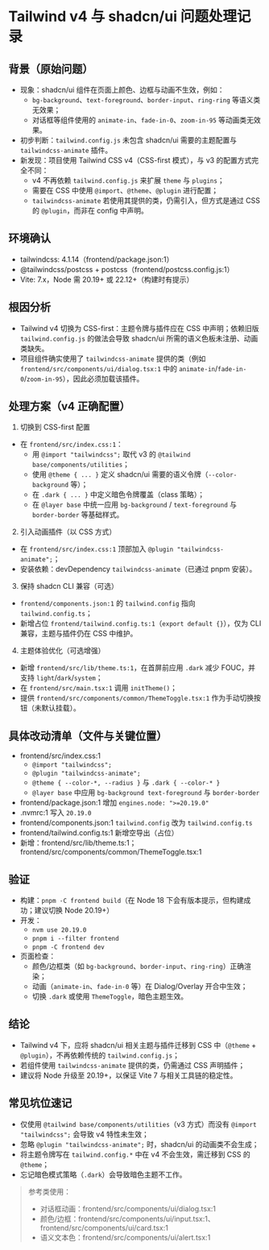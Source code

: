 # Tailwind v4 与 shadcn/ui 问题处理记录

## 背景（原始问题）
- 现象：shadcn/ui 组件在页面上颜色、边框与动画不生效，例如：
  - `bg-background`、`text-foreground`、`border-input`、`ring-ring` 等语义类无效果；
  - 对话框等组件使用的 `animate-in`、`fade-in-0`、`zoom-in-95` 等动画类无效果。
- 初步判断：`tailwind.config.js` 未包含 shadcn/ui 需要的主题配置与 `tailwindcss-animate` 插件。
- 新发现：项目使用 Tailwind CSS v4（CSS-first 模式），与 v3 的配置方式完全不同：
  - v4 不再依赖 `tailwind.config.js` 来扩展 `theme` 与 `plugins`；
  - 需要在 CSS 中使用 `@import`、`@theme`、`@plugin` 进行配置；
  - `tailwindcss-animate` 若使用其提供的类，仍需引入，但方式是通过 CSS 的 `@plugin`，而非在 config 中声明。

## 环境确认
- tailwindcss: 4.1.14（frontend/package.json:1）
- @tailwindcss/postcss + postcss（frontend/postcss.config.js:1）
- Vite: 7.x，Node 需 20.19+ 或 22.12+（构建时有提示）

## 根因分析
- Tailwind v4 切换为 CSS-first：主题令牌与插件应在 CSS 中声明；依赖旧版 `tailwind.config.js` 的做法会导致 shadcn/ui 所需的语义色板未注册、动画类缺失。
- 项目组件确实使用了 `tailwindcss-animate` 提供的类（例如 `frontend/src/components/ui/dialog.tsx:1` 中的 `animate-in`/`fade-in-0`/`zoom-in-95`），因此必须加载该插件。

## 处理方案（v4 正确配置）
1) 切换到 CSS-first 配置
- 在 `frontend/src/index.css:1`：
  - 用 `@import "tailwindcss";` 取代 v3 的 `@tailwind base/components/utilities`；
  - 使用 `@theme { ... }` 定义 shadcn/ui 需要的语义令牌（`--color-background` 等）；
  - 在 `.dark { ... }` 中定义暗色令牌覆盖（class 策略）；
  - 在 `@layer base` 中统一应用 `bg-background` / `text-foreground` 与 `border-border` 等基础样式。

2) 引入动画插件（以 CSS 方式）
- 在 `frontend/src/index.css:1` 顶部加入 `@plugin "tailwindcss-animate";`；
- 安装依赖：devDependency `tailwindcss-animate`（已通过 pnpm 安装）。

3) 保持 shadcn CLI 兼容（可选）
- `frontend/components.json:1` 的 `tailwind.config` 指向 `tailwind.config.ts`；
- 新增占位 `frontend/tailwind.config.ts:1`（`export default {}`），仅为 CLI 兼容，主题与插件仍在 CSS 中维护。

4) 主题体验优化（可选增强）
- 新增 `frontend/src/lib/theme.ts:1`，在首屏前应用 `.dark` 减少 FOUC，并支持 `light`/`dark`/`system`；
- 在 `frontend/src/main.tsx:1` 调用 `initTheme()`；
- 提供 `frontend/src/components/common/ThemeToggle.tsx:1` 作为手动切换按钮（未默认挂载）。

## 具体改动清单（文件与关键位置）
- frontend/src/index.css:1
  - `@import "tailwindcss";`
  - `@plugin "tailwindcss-animate";`
  - `@theme { --color-*, --radius }` 与 `.dark { --color-* }`
  - `@layer base` 中应用 `bg-background text-foreground` 与 `border-border`
- frontend/package.json:1 增加 `engines.node: ">=20.19.0"`
- .nvmrc:1 写入 `20.19.0`
- frontend/components.json:1 `tailwind.config` 改为 `tailwind.config.ts`
- frontend/tailwind.config.ts:1 新增空导出（占位）
- 新增：frontend/src/lib/theme.ts:1；frontend/src/components/common/ThemeToggle.tsx:1

## 验证
- 构建：`pnpm -C frontend build`（在 Node 18 下会有版本提示，但构建成功；建议切换 Node 20.19+）
- 开发：
  - `nvm use 20.19.0`
  - `pnpm i --filter frontend`
  - `pnpm -C frontend dev`
- 页面检查：
  - 颜色/边框类（如 `bg-background`、`border-input`、`ring-ring`）正确渲染；
  - 动画（`animate-in`、`fade-in-0` 等）在 Dialog/Overlay 开合中生效；
  - 切换 `.dark` 或使用 `ThemeToggle`，暗色主题生效。

## 结论
- Tailwind v4 下，应将 shadcn/ui 相关主题与插件迁移到 CSS 中（`@theme` + `@plugin`），不再依赖传统的 `tailwind.config.js`；
- 若组件使用 `tailwindcss-animate` 提供的类，仍需通过 CSS 声明插件；
- 建议将 Node 升级至 20.19+，以保证 Vite 7 与相关工具链的稳定性。

## 常见坑位速记
- 仅使用 `@tailwind base/components/utilities`（v3 方式）而没有 `@import "tailwindcss";` 会导致 v4 特性未生效；
- 忽略 `@plugin "tailwindcss-animate";` 时，shadcn/ui 的动画类不会生成；
- 将主题令牌写在 `tailwind.config.*` 中在 v4 不会生效，需迁移到 CSS 的 `@theme`；
- 忘记暗色模式策略（`.dark`）会导致暗色主题不工作。

> 参考类使用：
> - 对话框动画：frontend/src/components/ui/dialog.tsx:1
> - 颜色/边框：frontend/src/components/ui/input.tsx:1、frontend/src/components/ui/card.tsx:1
> - 语义文本色：frontend/src/components/ui/alert.tsx:1

